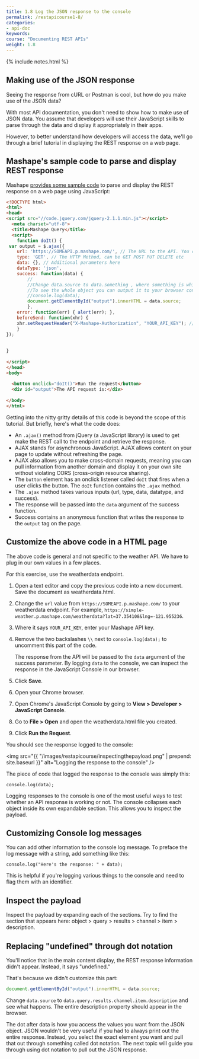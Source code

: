 ```yaml
---
title: 1.8 Log the JSON response to the console
permalink: /restapicourse1-8/
categories:
- api-doc
keywords: 
course: "Documenting REST APIs"
weight: 1.8
---
```

{% include notes.html %}

## Making use of the JSON response

Seeing the response from cURL or Postman is cool, but how do you make use of the JSON data? 

With most API documentation, you don't need to show how to make use of JSON data. You assume that developers will use their JavaScript skills to parse through the data and display it appropriately in their apps. 

However, to better understand how developers will access the data, we'll go through a brief tutorial in displaying the REST response on a web page. 

## Mashape's sample code to parse and display REST response

Mashape [provides some sample code](http://docs.mashape.com/javascript) to parse and display the REST response on a web page using JavaScript: 

```html
<!DOCTYPE html>
<html>
<head>
<script src="//code.jquery.com/jquery-2.1.1.min.js"></script>
  <meta charset="utf-8">
  <title>Mashape Query</title>
  <script>
	function doIt() { 
 var output = $.ajax({
    url: 'https://SOMEAPI.p.mashape.com/', // The URL to the API. You can get this by clicking on "Show CURL example" from an API profile
    type: 'GET', // The HTTP Method, can be GET POST PUT DELETE etc
    data: {}, // Additional parameters here
    dataType: 'json',
    success: function(data) {
    	//
        //Change data.source to data.something , where something is whichever part of the object you want returned.
        //To see the whole object you can output it to your browser console using:
        //console.log(data);
       	document.getElementById("output").innerHTML = data.source; 
        },
    error: function(err) { alert(err); },
    beforeSend: function(xhr) {
    xhr.setRequestHeader("X-Mashape-Authorization", "YOUR_API_KEY"); // Enter here your Mashape key
    }
});
  
 
}
 
</script>
</head>
<body>
 
  <button onclick="doIt()">Run the request</button>
  <div id="output">The API request is:</div>
  
</body>
</html>
```

Getting into the nitty gritty details of this code is beyond the scope of this tutorial. But briefly, here's what the code does:

* An `.ajax()` method from jQuery (a JavaScript library) is used to get make the REST call to the endpoint and retrieve the response.
* AJAX stands for asynchronous JavaScript. AJAX allows content on your page to update without refreshing the page.
* AJAX also allows you to make cross-domain requests, meaning you can pull information from another domain and display it on your own site without violating CORS (cross-origin resource sharing).
* The `button` element has an onclick listener called `doIt` that fires when a user clicks the button. The `doIt` function contains the `.ajax` method.
* The `.ajax` method takes various inputs (url, type, data, datatype, and success).
* The response will be passed into the `data` argument of the success function.
* Success contains an anonymous function that writes the response to the `output` tag on the page.

## Customize the above code in a HTML page
 
The above code is general and not specific to the weather API. We have to plug in our own values in a few places. 
 
For this exercise, use the weatherdata endpoint.
 
1. Open a text editor and copy the previous code into a new document. Save the document as weatherdata.html.
2. Change the `url` value from `https://SOMEAPI.p.mashape.com/` to your weatherdata endpoint. For example, `https://simple-weather.p.mashape.com/weatherdata?lat=37.354108&lng=-121.955236`.
3. Where it says `YOUR_API_KEY`, enter your Mashape API key. 
4. Remove the two backslashes `\\` next to `console.log(data);` to uncomment this part of the code.
 
	The response from the API will be passed to the `data` argument of the success parameter. By logging `data` to the console, we can inspect the response in the JavaScript Console in our browser.
 
4. Click **Save**.
6. Open your Chrome browser. 
7. Open Chrome's JavaScript Console by going to **View > Developer > JavaScript Console**.
8. Go to **File > Open** and open the weatherdata.html file you created. 
9. Click **Run the Request**. 

You should see the response logged to the console: 

<img src="{{ "/images/restapicourse/inspectingthepayload.png" | prepend: site.baseurl }}" alt="Logging the response to the console" />

The piece of code that logged the response to the console was simply this:

```
console.log(data);
```

Logging responses to the console is one of the most useful ways to test whether an API response is working or not. The console collapses each object inside its own expandable section. This allows you to inspect the payload.

## Customizing Console log messages

You can add other information to the console log message. To preface the log message with a string, add something like this:

```
console.log("Here's the response: " + data);
```

This is helpful if you're logging various things to the console and need to flag them with an identifier.

## Inspect the payload

Inspect the payload by expanding each of the sections. Try to find the section that appears here: object > query > results > channel > item > description.

## Replacing "undefined" through dot notation

You'll notice that in the main content display, the REST response information didn't appear. Instead, it says "undefined." 

That's because we didn't customize this part:

```js
document.getElementById("output").innerHTML = data.source; 
```

Change `data.source` to `data.query.results.channel.item.description` and see what happens. The entire description property should appear in the browser.

The dot after data is how you access the values you want from the JSON object. JSON wouldn't be very useful if you had to always print out the entire response. Instead, you select the exact element you want and pull that out through something called dot notation. The next topic will guide you through using dot notation to pull out the JSON response. 
